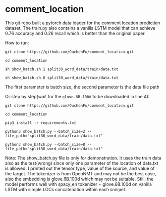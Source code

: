 # comment_location

This git repo built a pytorch data loader for the comment location prediction dataset. The train.py also contains a vanilla LSTM model that can achieve 0.76 accuracy and 0.26 recall which is better than the original paper.

How to run:

`git clone https://github.com/QuchenFu/comment_location.git`

`cd comment_location`

`sh show_batch.sh 1 split30_word_data/train/data.txt`

`sh show_batch.sh 8 split30_word_data/train/data.txt`

The first parameter is batch size, the second parameter is the data file path


Or step by step(wait for the `glove.6B.100d` to be downloaded in line 4):

`git clone https://github.com/QuchenFu/comment_location.git`

`cd comment_location`

`pip3 install -r requirements.txt`

`python3 show_batch.py --batch_size=2 --file_path="split30_word_data/train/data.txt"`

`python3 show_batch.py --batch_size=8 --file_path="split30_word_data/train/data.txt"`

Note:
The show_batch.py file is only for demonstration. It uses the train data also as the test(wrong) since only one parameter of the location of data.txt is allowed. I printed out the tensor type, value of the source, and value of the target. The tokenizer is from OpenNMT and may not be the best case, also the embedding is glove.6B.100d which may not be suitable. Still, the model performs well with spacy_en tokenizer + glove.6B.100d on vanilla LSTM with simple LOCs concatenation within each snnipet.
